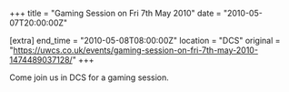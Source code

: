 +++
title = "Gaming Session on Fri 7th May 2010"
date = "2010-05-07T20:00:00Z"

[extra]
end_time = "2010-05-08T08:00:00Z"
location = "DCS"
original = "https://uwcs.co.uk/events/gaming-session-on-fri-7th-may-2010-1474489037128/"
+++

Come join us in DCS for a gaming session.

